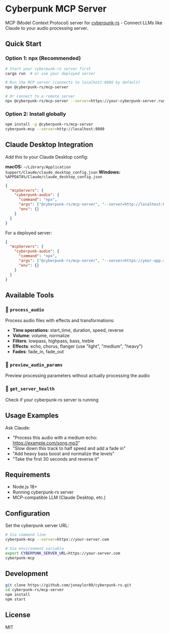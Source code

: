 # Cyberpunk MCP Server

MCP (Model Context Protocol) server for [cyberpunk-rs](https://github.com/jonaylor89/cyberpunk-rs) - Connect LLMs like Claude to your audio processing server.

## Quick Start

### Option 1: npx (Recommended)
```bash
# Start your cyberpunk-rs server first
cargo run  # or use your deployed server

# Run the MCP server (connects to localhost:8080 by default)
npx @cyberpunk-rs/mcp-server

# Or connect to a remote server
npx @cyberpunk-rs/mcp-server --server=https://your-cyberpunk-server.run.app
```

### Option 2: Install globally
```bash
npm install -g @cyberpunk-rs/mcp-server
cyberpunk-mcp --server=http://localhost:8080
```

## Claude Desktop Integration

Add this to your Claude Desktop config:

**macOS:** `~/Library/Application Support/Claude/claude_desktop_config.json`
**Windows:** `%APPDATA%/Claude/claude_desktop_config.json`

```json
{
  "mcpServers": {
    "cyberpunk-audio": {
      "command": "npx",
      "args": ["@cyberpunk-rs/mcp-server", "--server=http://localhost:8080"],
      "env": {}
    }
  }
}
```

For a deployed server:
```json
{
  "mcpServers": {
    "cyberpunk-audio": {
      "command": "npx", 
      "args": ["@cyberpunk-rs/mcp-server", "--server=https://your-app.run.app"],
      "env": {}
    }
  }
}
```

## Available Tools

### 🎵 `process_audio`
Process audio files with effects and transformations:
- **Time operations**: start_time, duration, speed, reverse
- **Volume**: volume, normalize
- **Filters**: lowpass, highpass, bass, treble  
- **Effects**: echo, chorus, flanger (use "light", "medium", "heavy")
- **Fades**: fade_in, fade_out

### 👀 `preview_audio_params`
Preview processing parameters without actually processing the audio

### 💚 `get_server_health`
Check if your cyberpunk-rs server is running

## Usage Examples

Ask Claude:
- "Process this audio with a medium echo: https://example.com/song.mp3"
- "Slow down this track to half speed and add a fade in"
- "Add heavy bass boost and normalize the levels"
- "Take the first 30 seconds and reverse it"

## Requirements

- Node.js 18+
- Running cyberpunk-rs server
- MCP-compatible LLM (Claude Desktop, etc.)

## Configuration

Set the cyberpunk server URL:
```bash
# Via command line
cyberpunk-mcp --server=https://your-server.com

# Via environment variable
export CYBERPUNK_SERVER_URL=https://your-server.com
cyberpunk-mcp
```

## Development

```bash
git clone https://github.com/jonaylor89/cyberpunk-rs.git
cd cyberpunk-rs/mcp-server
npm install
npm start
```

## License

MIT